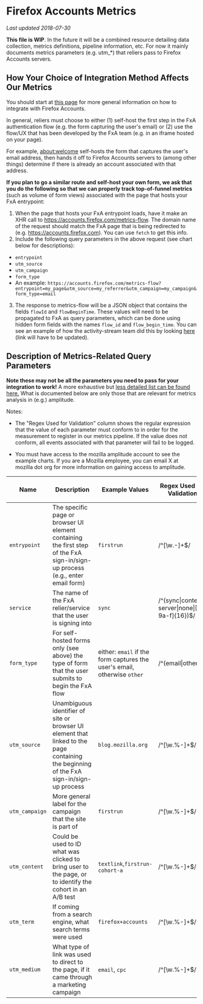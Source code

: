 # Firefox Accounts Metrics
*Last updated 2018-07-30*

**This file is WIP**. In the future it will be a combined resource detailing data collection, metrics definitions, pipeline information, etc. For now it mainly documents metrics parameters (e.g. utm_*) that reliers pass to Firefox Accounts servers.

## How Your Choice of Integration Method Affects Our Metrics

You should start at [this page](https://mozilla.github.io/application-services/docs/accounts/welcome.html) for more general information on how to integrate with Firefox Accounts.

In general, reliers must choose to either (1) self-host the first step in the FxA authentication flow (e.g. the form capturing the user's email) or (2) use the flow/UX that has been developed by the FxA team (e.g. in an iframe hosted on your page).

For example, [about:welcome](about:welcome) self-hosts the form that captures the user's email address, then hands it off to Firefox Accounts servers to (among other things) determine if there is already an account associated with that address.

**If you plan to go a similar route and self-host your own form, we ask that you do the following so that we can properly track top-of-funnel metrics** (such as volume of form views) associated with the page that hosts your FxA entrypoint:

1. When the page that hosts your FxA entrypoint loads, have it make an XHR call to https://accounts.firefox.com/metrics-flow. The domain name of the request should match the FxA page that is being redirected to (e.g. https://accounts.firefox.com). You can use `fetch` to get this info.
2. Include the following query parameters in the above request (see chart below for descriptions):
  * `entrypoint`
  * `utm_source`
  * `utm_campaign`
  * `form_type`
  * An example: `https://accounts.firefox.com/metrics-flow?entrypoint=my_page&utm_source=my_referrer&utm_campaign=my_campaign&form_type=email`
3. The response to metrics-flow will be a JSON object that contains the fields `flowId` and `flowBeginTime`. These values will need to be propagated to FxA as query parameters, which can be done using hidden form fields with the names `flow_id` and `flow_begin_time`. You can see an example of how the activity-stream team did this by looking [here](https://hg.mozilla.org/releases/mozilla-beta/diff/5d6261b568c6/browser/extensions/activity-stream/content-src/components/StartupOverlay/StartupOverlay.jsx#l1.22) (link will have to be updated).

## Description of Metrics-Related Query Parameters
**Note these may not be all the parameters you need to pass for your integration to work!** A more exhaustive but [less detailed list can be found here.](https://github.com/mozilla/fxa-content-server/blob/549fc459b851088ea910da182e17e748fa157f26/docs/query-params.md#context) What is documented below are only those that are relevant for metrics analysis in (e.g.) amplitude.

Notes:
* The "Regex Used for Validation" column shows the regular expression that the value of each parameter must conform to in order for the measurement to register in our metrics pipeline. If the value does not conform, all events associated with that parameter will fail to be logged.

* You must have access to the mozilla amplitude account to see the example charts. If you are a Mozilla employee, you can email X at mozilla dot org for more information on gaining access to amplitude.

|Name|Description|Example Values|Regex Used for Validation|Amplitude Chart Example|
|----|-----------|-------------|------------------|-----------------|
|`entrypoint`|The specific page or browser UI element containing the first step of the FxA sign-in/sign-up process (e.g., enter email form)|`firstrun`| /^[\w.-]+$/|[Firstrun form views](https://analytics.amplitude.com/mozilla-corp/chart/n8cd9no)|
|`service`|The name of the FxA relier/service that the user is signing into|`sync`|/^(sync&#124;content-server&#124;none&#124;[0-9a-f]{16})$/|[Completed Registrations by Service](https://analytics.amplitude.com/mozilla-corp/chart/85v4c88)|
|`form_type`|For self-hosted forms only (see above) the type of form that the user submits to begin the FxA flow|either: `email` if the form captures the user's email, otherwise `other`|/^(email&#124;other)$/|NA|
|`utm_source`|Unambiguous identifier of site or browser UI element that linked to the page containing the beginning of the FxA sign-in/sign-up process |`blog.mozilla.org`|/^[\w.%-]+$/|[Registration form views segmented by utm_source](https://analytics.amplitude.com/mozilla-corp/chart/f5sz7kt)|
|`utm_campaign`|More general label for the campaign that the site is part of|`firstrun`|/^[\w.%-]+$/|TBD|
|`utm_content`|Could be used to ID what was clicked to bring user to the page, or to identify the cohort in an A/B test|`textlink`,`firstrun-cohort-a`|/^[\w.%-]+$/|TBD|
|`utm_term`|If coming from a search engine, what search terms were used|`firefox+accounts`|/^[\w.%-]+$/|TBD|
|`utm_medium`|What type of link was used to direct to the page, if it came through a marketing campaign|`email`, `cpc`|/^[\w.%-]+$/|TBD|
